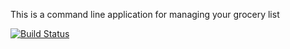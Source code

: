 This is a command line application for managing your grocery list

[![Build Status](https://travis-ci.com/danielv1777/MyGroceries.svg?branch=master)](https://travis-ci.com/danielv1777/MyGroceries)
